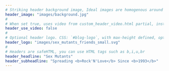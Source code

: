 ```yaml
---
# Striking header background image, Ideal images are homogenous around the centre and contrasting to the text. Non-ideal images can use `title_guard`
header_image: "images/background.jpg"
#
# When set true, uses video from custom_header_video.html partial, instead of header_image
header_use_video: false
#
# Optional header logo. CSS: `#blog-logo`, with max-height defined, optimize to prevent scaling
header_logo: "images/sex_mutants_friends_small.svg"
#
# Headers are safeHTML, you can use HTML tags such as b,i,u,br
header_headline: "Sex Mutants"
header_subheadline: "Spreading <b>Rock'N'Love</b> Since <b>1993</b>"
---
```

